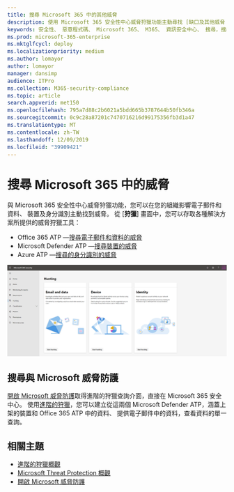 ```yaml
---
title: 搜尋 Microsoft 365 中的其他威脅
description: 使用 Microsoft 365 安全性中心威脅狩獵功能主動尋找 [缺口及其他威脅
keywords: 安全性、 惡意程式碼、 Microsoft 365、 M365、 資訊安全中心、 搜尋，搜尋，Microsoft Defender ATP、 Office 365 ATP、 Azure ATP，進階狩獵
ms.prod: microsoft-365-enterprise
ms.mktglfcycl: deploy
ms.localizationpriority: medium
ms.author: lomayor
author: lomayor
manager: dansimp
audience: ITPro
ms.collection: M365-security-compliance
ms.topic: article
search.appverid: met150
ms.openlocfilehash: 795a7d88c2b6021a5bdd665b3787644b50fb346a
ms.sourcegitcommit: 0c9c28a87201c7470716216d99175356fb3d1a47
ms.translationtype: MT
ms.contentlocale: zh-TW
ms.lasthandoff: 12/09/2019
ms.locfileid: "39909421"
---
```

# <a name="hunt-for-threats-in-microsoft-365"></a>搜尋 Microsoft 365 中的威脅

與 Microsoft 365 安全性中心威脅狩獵功能，您可以在您的組織影響電子郵件和資料、 裝置及身分識別主動找到威脅。 從 [**狩獵**] 畫面中，您可以存取各種解決方案所提供的威脅狩獵工具：
- Office 365 ATP —[搜尋電子郵件和資料的威脅](../office-365-security/office-365-atp.md)
- Microsoft Defender ATP —[搜尋裝置的威脅](https://docs.microsoft.com/windows/security/threat-protection/microsoft-defender-atp/advanced-hunting)
- Azure ATP —[搜尋的身分識別的威脅](https://docs.microsoft.com/azure-advanced-threat-protection/investigate-a-user)

![狩獵頁面](../images/hunt.png)


## <a name="hunt-with-microsoft-threat-protection"></a>搜尋與 Microsoft 威脅防護

[開啟 Microsoft 威脅防護](mtp-enable.md)取得進階的狩獵查詢介面，直接在 Microsoft 365 安全中心。 使用[進階的狩獵](advanced-hunting-overview.md)，您可以建立從這兩個 Microsoft Defender ATP，涵蓋上架的裝置和 Office 365 ATP 中的資料、 提供電子郵件中的資料，查看資料的單一查詢。

## <a name="related-topics"></a>相關主題
- [進階的狩獵概觀](advanced-hunting-overview.md)
- [Microsoft Threat Protection 概觀](microsoft-threat-protection.md)
- [開啟 Microsoft 威脅防護](mtp-enable.md)